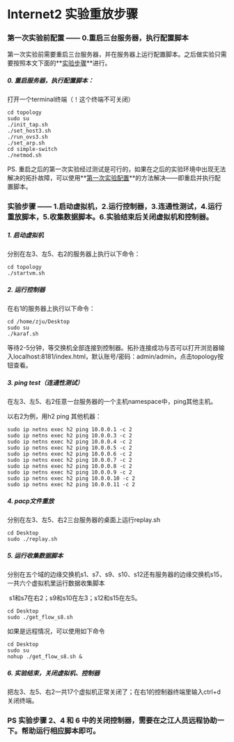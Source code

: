 # Internet2 实验重放步骤

### 第一次实验前配置 —— 0.重启三台服务器，执行配置脚本

第一次实验前需要重启三台服务器，并在服务器上运行配置脚本。之后做实验只需要按照本文下面的**<u>实验步骤</u>**进行。

##### 0. 重启服务器，执行配置脚本：

打开一个terminal终端（！这个终端不可关闭）

```shell
cd topology
sudo su
./init_tap.sh
./set_host3.sh
./run_ovs3.sh
./set_arp.sh
cd simple-switch
./netmod.sh
```

PS. 重启之后的第一次实验经过测试是可行的，如果在之后的实验环境中出现无法解决的拓扑故障，可以使用**<u>第一次实验配置</u>**的方法解决——即重启并执行配置脚本。

### 实验步骤 —— 1.启动虚拟机，2.运行控制器，3.连通性测试，4.运行重放脚本，5.收集数据脚本。6.实验结束后关闭虚拟机和控制器。

##### 1. 启动虚拟机

分别在左3、左5、右2的服务器上执行以下命令：

```shell
cd topology
./startvm.sh
```

##### 2. 运行控制器

在右1的服务器上执行以下命令：

```shell
cd /home/zju/Desktop
sudo su
./karaf.sh
```

等待2-5分钟，等交换机全部连接到控制器。拓扑连接成功与否可以打开浏览器输入localhost:8181/index.html，默认账号/密码：admin/admin，点击topology按钮查看。

##### 3. ping test（连通性测试）

在左3、左5、右2任意一台服务器的一个主机namespace中，ping其他主机。

以右2为例，用h2 ping 其他机器：

```shell
sudo ip netns exec h2 ping 10.0.0.1 -c 2
sudo ip netns exec h2 ping 10.0.0.3 -c 2
sudo ip netns exec h2 ping 10.0.0.4 -c 2
sudo ip netns exec h2 ping 10.0.0.5 -c 2
sudo ip netns exec h2 ping 10.0.0.6 -c 2
sudo ip netns exec h2 ping 10.0.0.7 -c 2
sudo ip netns exec h2 ping 10.0.0.8 -c 2
sudo ip netns exec h2 ping 10.0.0.9 -c 2
sudo ip netns exec h2 ping 10.0.0.10 -c 2
sudo ip netns exec h2 ping 10.0.0.11 -c 2
```

##### 4. pacp文件重放 

分别在左3、左5、右2三台服务器的桌面上运行replay.sh

```shell
cd Desktop
sudo ./replay.sh
```

##### 5. 运行收集数据脚本

分别在五个域的边缘交换机s1、s7、s9、s10、s12还有服务器的边缘交换机s15，一共六个虚拟机里运行数据收集脚本

​	s1和s7在右2；s9和s10在左3；s12和s15在左5。

```shell
cd Desktop
sudo ./get_flow_s8.sh
```

如果是远程情况，可以使用如下命令

```shell
cd Desktop
sudo su
nohup ./get_flow_s8.sh &
```



##### 6.  实验结束，关闭虚拟机、控制器

把左3、左5、右2一共17个虚拟机正常关闭了；在右1的控制器终端里输入ctrl+d关闭终端。



### PS 实验步骤 2、4 和 6 中的关闭控制器，需要在之江人员远程协助一下。帮助运行相应脚本即可。